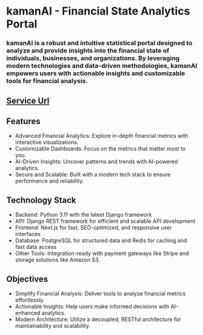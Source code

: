 # **kamanAI - Financial State Analytics Portal**

### **kamanAI is a robust and intuitive statistical portal designed to analyze and provide insights into the financial state of individuals, businesses, and organizations. By leveraging modern technologies and data-driven methodologies, kamanAI empowers users with actionable insights and customizable tools for financial analysis.**

## [Service Url ](https://app.kaman.agency/)

## Features
- Advanced Financial Analytics: Explore in-depth financial metrics with interactive visualizations.
- Customizable Dashboards: Focus on the metrics that matter most to you.
- AI-Driven Insights: Uncover patterns and trends with AI-powered analytics.
- Secure and Scalable: Built with a modern tech stack to ensure performance and reliability.

## Technology Stack
- Backend: Python 3.11 with the latest Django framework
- API: Django REST framework for efficient and scalable API development
- Frontend: Next.js for fast, SEO-optimized, and responsive user interfaces
- Database: PostgreSQL for structured data and Redis for caching and fast data access
- Other Tools: Integration-ready with payment gateways like Stripe and storage solutions like Amazon S3.

## Objectives
- Simplify Financial Analysis: Deliver tools to analyze financial metrics effortlessly.
- Actionable Insights: Help users make informed decisions with AI-enhanced analytics.
- Modern Architecture: Utilize a decoupled, RESTful architecture for maintainability and scalability.

